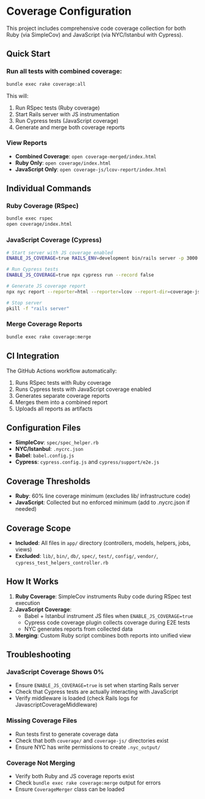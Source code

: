 # Coverage Configuration

This project includes comprehensive code coverage collection for both Ruby (via SimpleCov) and JavaScript (via NYC/Istanbul with Cypress).

## Quick Start

### Run all tests with combined coverage:
```bash
bundle exec rake coverage:all
```

This will:
1. Run RSpec tests (Ruby coverage)
2. Start Rails server with JS instrumentation
3. Run Cypress tests (JavaScript coverage)
4. Generate and merge both coverage reports

### View Reports

- **Combined Coverage**: `open coverage-merged/index.html`
- **Ruby Only**: `open coverage/index.html`
- **JavaScript Only**: `open coverage-js/lcov-report/index.html`

## Individual Commands

### Ruby Coverage (RSpec)
```bash
bundle exec rspec
open coverage/index.html
```

### JavaScript Coverage (Cypress)
```bash
# Start server with JS coverage enabled
ENABLE_JS_COVERAGE=true RAILS_ENV=development bin/rails server -p 3000 -d

# Run Cypress tests
ENABLE_JS_COVERAGE=true npx cypress run --record false

# Generate JS coverage report
npx nyc report --reporter=html --reporter=lcov --report-dir=coverage-js

# Stop server
pkill -f "rails server"
```

### Merge Coverage Reports
```bash
bundle exec rake coverage:merge
```

## CI Integration

The GitHub Actions workflow automatically:
1. Runs RSpec tests with Ruby coverage
2. Runs Cypress tests with JavaScript coverage enabled
3. Generates separate coverage reports
4. Merges them into a combined report
5. Uploads all reports as artifacts

## Configuration Files

- **SimpleCov**: `spec/spec_helper.rb`
- **NYC/Istanbul**: `.nycrc.json`
- **Babel**: `babel.config.js`
- **Cypress**: `cypress.config.js` and `cypress/support/e2e.js`

## Coverage Thresholds

- **Ruby**: 60% line coverage minimum (excludes lib/ infrastructure code)
- **JavaScript**: Collected but no enforced minimum (add to .nycrc.json if needed)

## Coverage Scope

- **Included**: All files in `app/` directory (controllers, models, helpers, jobs, views)
- **Excluded**: `lib/`, `bin/`, `db/`, `spec/`, `test/`, `config/`, `vendor/`, `cypress_test_helpers_controller.rb`

## How It Works

1. **Ruby Coverage**: SimpleCov instruments Ruby code during RSpec test execution
2. **JavaScript Coverage**: 
   - Babel + Istanbul instrument JS files when `ENABLE_JS_COVERAGE=true`
   - Cypress code coverage plugin collects coverage during E2E tests
   - NYC generates reports from collected data
3. **Merging**: Custom Ruby script combines both reports into unified view

## Troubleshooting

### JavaScript Coverage Shows 0%
- Ensure `ENABLE_JS_COVERAGE=true` is set when starting Rails server
- Check that Cypress tests are actually interacting with JavaScript
- Verify middleware is loaded (check Rails logs for JavascriptCoverageMiddleware)

### Missing Coverage Files
- Run tests first to generate coverage data
- Check that both `coverage/` and `coverage-js/` directories exist
- Ensure NYC has write permissions to create `.nyc_output/`

### Coverage Not Merging
- Verify both Ruby and JS coverage reports exist
- Check `bundle exec rake coverage:merge` output for errors
- Ensure `CoverageMerger` class can be loaded
